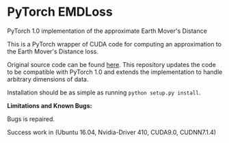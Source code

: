 # PyTorch EMDLoss
PyTorch 1.0 implementation of the approximate Earth Mover's Distance

This is a PyTorch wrapper of CUDA code for computing an approximation to the Earth Mover's Distance loss.

Original source code can be found [here](https://github.com/fxia22/pointGAN/tree/74b6c432c5eaa1e0a833e755f450df2ee2c5488e/emd). This repository updates the code to be compatible with PyTorch 1.0 and extends the implementation to handle arbitrary dimensions of data.

Installation should be as simple as running `python setup.py install`.

**Limitations and Known Bugs:**

Bugs is repaired.

Success work in (Ubuntu 16.04, Nvidia-Driver 410, CUDA9.0, CUDNN7.1.4)
